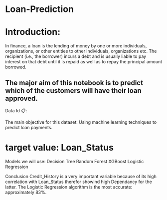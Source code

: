 # Loan-Prediction
[](https://www.shubhbank.com/wp-content/uploads/2021/11/apply-for-personal-loan.jpg)

# Introduction:

In finance, a loan is the lending of money by one or more individuals, organizations, or other entities to other individuals, organizations etc. The recipient (i.e., the borrower) incurs a debt and is usually liable to pay interest on that debt until it is repaid as well as to repay the principal amount borrowed.

## The major aim of this notebook is to predict which of the customers will have their loan approved.


Data Id 📋:


The main objective for this dataset:
Using machine learning techniques to predict loan payments.
# target value: Loan_Status





Models we will use:
Decision Tree
Random Forest
XGBoost
Logistic Regression


Conclusion
Credit_History is a very important variable because of its high correlation with Loan_Status therefor showind high Dependancy for the latter.
The Logistic Regression algorithm is the most accurate: approximately 83%.
